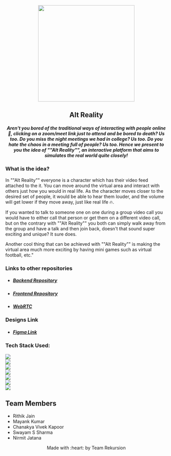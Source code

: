 <p align="center">
    <img src="logo.png" height = 300 width = 300>
    <h2 align="center">Alt Reality</h2>
    <h5 align = "center"> Aren't you bored of the traditional ways of interacting with people online 🥱, clicking on a zoom/meet link just to attend and be bored to death? Us too. Do you miss the night meetings we had in college? Us too. Do you hate the chaos in a meeting full of people? Us too. Hence we present to you the idea of ""Alt Reality"", an interactive platform that aims to simulates the real world quite closely!

</p>

### What is the idea?
In ""Alt Reality"" everyone is a character which has their video feed attached to the it. You can move around the virtual area and interact with others just how you would in real life. As the character moves closer to the desired set of people, it would be able to hear them louder, and the volume will get lower if they move away, just like real life 🔥. 
 
If you wanted to talk to someone one on one during a group video call you would have to either call that person or get them on a different video call,  but on the contrary with ""Alt Reality"" you both can simply walk away from the group and have a talk and then join back, doesn't that sound super exciting and unique? It sure does. 
 
Another cool thing that can be achieved with ""Alt Reality"" is making the virtual area much more exciting by having mini games such as virtual football, etc."


### Links to other repositories
<ul>
<li><h5><a href="https://github.com/TeamRekursion/Alt-Reality-backend">Backend Repository</a></h5>
<li><h5><a href="https://github.com/TeamRekursion/Alt-Reality-Frontend">Frontend Repository</a></h5>
<li><h5><a href="https://github.com/TeamRekursion/Alt-Reality-WebRTC">WebRTC</a></h5>
</ul>

### Designs Link
<ul>
<li> <h5><a href="https://www.figma.com/file/m21Hh1KDpmQ3qyTDhkXVLC/Alt-Reality?node-id=1%3A2">Figma Link</a>
</ul>


### Tech Stack Used:
<img src="https://img.shields.io/badge/go%20-%23323330.svg?&style=for-the-badge&logo=go&logoColor=%23F7DF1E"/><br>
<img src="https://img.shields.io/badge/redis%20-%23323330.svg?&style=for-the-badge&logo=redis&logoColor=%23F7DF1E"/><br>
<img src="https://img.shields.io/badge/Firebase-%234ea94b.svg?&style=for-the-badge&logo=firebase&logoColor=white"/><br>
<img src = "https://img.shields.io/badge/webrtc%20-%23323330.svg?&style=for-the-badge&logo=webrtc&logoColor=%23F7DF1E"/><br>
<img src="https://img.shields.io/badge/javascript%20-%23323330.svg?&style=for-the-badge&logo=javascript&logoColor=%23F7DF1E"/><br>
<img src="https://img.shields.io/badge/html%20-%23323330.svg?&style=for-the-badge&logo=html5&logoColor=%23F7DF1E"/><br>
<img src="https://img.shields.io/badge/css%20-%23323330.svg?&style=for-the-badge&logo=css3&logoColor=%23F7DF1E"/><br>



## Team Members
- Rithik Jain
- Mayank Kumar
- Chanakya Vivek Kapoor
- Swayam S Sharma
- Nirmit Jatana

<p align="center">
	Made with :heart: by Team Rekursion</a>
</p>